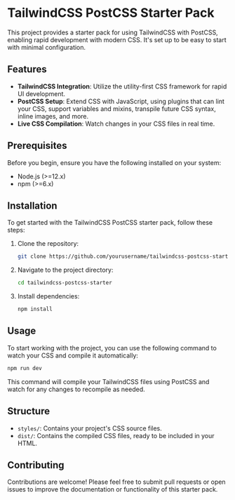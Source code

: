 # TailwindCSS PostCSS Starter Pack

This project provides a starter pack for using TailwindCSS with PostCSS, enabling rapid development with modern CSS. It's set up to be easy to start with minimal configuration.

## Features

- **TailwindCSS Integration**: Utilize the utility-first CSS framework for rapid UI development.
- **PostCSS Setup**: Extend CSS with JavaScript, using plugins that can lint your CSS, support variables and mixins, transpile future CSS syntax, inline images, and more.
- **Live CSS Compilation**: Watch changes in your CSS files in real time.

## Prerequisites

Before you begin, ensure you have the following installed on your system:
- Node.js (>=12.x)
- npm (>=6.x)

## Installation

To get started with the TailwindCSS PostCSS starter pack, follow these steps:

1. Clone the repository:
    ```bash
    git clone https://github.com/yourusername/tailwindcss-postcss-starter.git
    ```

2. Navigate to the project directory:
    ```bash
    cd tailwindcss-postcss-starter
    ```

3. Install dependencies:
    ```bash
    npm install
    ```

## Usage

To start working with the project, you can use the following command to watch your CSS and compile it automatically:

```bash
npm run dev
```

This command will compile your TailwindCSS files using PostCSS and watch for any changes to recompile as needed.

## Structure

- `styles/`: Contains your project's CSS source files.
- `dist/`: Contains the compiled CSS files, ready to be included in your HTML.

## Contributing

Contributions are welcome! Please feel free to submit pull requests or open issues to improve the documentation or functionality of this starter pack.